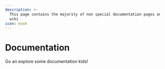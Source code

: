 ```yaml
---
description: >-
  This page contains the majority of non special documentation pages on this
  wiki
icon: book
---
```


# Documentation

Go an explore some documentation kids!
